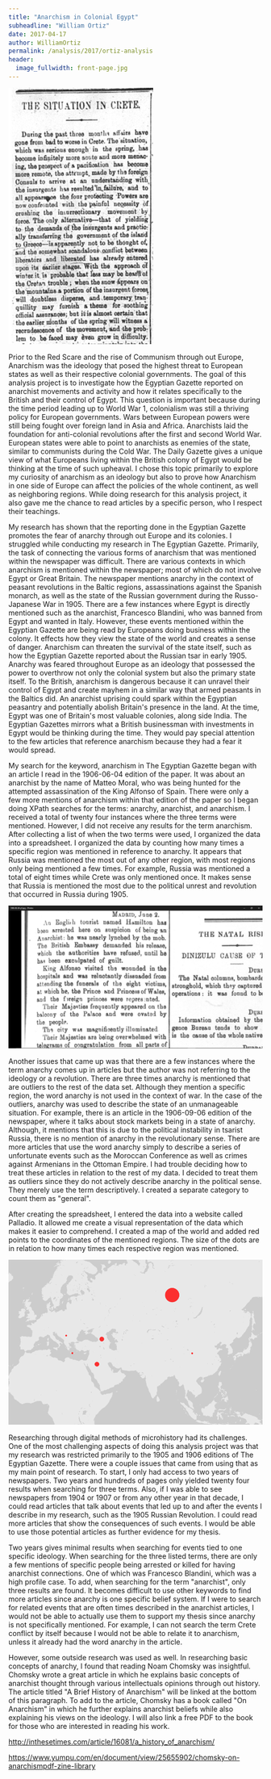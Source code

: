 ```yaml
---
title: "Anarchism in Colonial Egypt"
subheadline: "William Ortiz"
date: 2017-04-17
author: WilliamOrtiz
permalink: /analysis/2017/ortiz-analysis
header:
  image_fullwidth: front-page.jpg
---
```

![ortizCrete](ortizCrete.png)

Prior to the Red Scare and the rise of Communism through out Europe, Anarchism was the ideology that posed the highest threat to European states as well as their respective colonial governments. The goal of this analysis project is to investigate how the Egyptian Gazette reported on anarchist movements and activity and how it relates specifically to the British and their control of Egypt. This question is important because during the time period leading up to World War 1, colonialism was still a thriving policy for European governments. Wars between European powers were still being fought over foreign land in Asia and Africa. Anarchists laid the foundation for anti-colonial revolutions after the first and second World War. European states were able to point to anarchists as enemies of the state, similar to communists during the Cold War. The Daily Gazette gives a unique view of what Europeans living within the British colony of Egypt would be thinking at the time of such upheaval. I chose this topic primarily to explore my curiosity of anarchism as an ideology but also to prove how Anarchism in one side of Europe can affect the policies of the whole continent, as well as neighboring regions. While doing research for this analysis project, it also gave me the chance to read articles by a specific person, who I respect their teachings.

My research has shown that the reporting done in the Egyptian Gazette promotes the fear of anarchy through out Europe and its colonies. I struggled while
conducting my research in The Egyptian Gazette. Primarily, the task of connecting the various forms of anarchism that was mentioned within the newspaper was difficult.
There are various contexts in which anarchism is mentioned within the newspaper; most of which do not involve Egypt or Great Britain. The newspaper mentions anarchy in the
context of peasant revolutions in the Baltic regions, assassinations against the Spanish monarch, as well as the state of the Russian government during the Russo-Japanese
War in 1905. There are a few instances where Egypt is directly mentioned such as the anarchist, Francesco Blandini, who was banned from Egypt and wanted in Italy. However,
these events mentioned within the Egyptian Gazette are being read by Europeans doing business within the colony. It effects how they view the state of the world and creates
a sense of danger. Anarchism can threaten the survival of the state itself, such as how the Egyptian Gazette reported about the Russian tsar in early 1905. Anarchy was feared throughout
Europe as an ideology that possessed the power to overthrow not only the colonial system but also the primary state itself. To the British, anarchism is dangerous because it can unravel
their control of Egypt and create mayhem in a similar way that armed peasants in the Baltics did. An anarchist uprising could spark within the Egyptian peasantry and potentially abolish
Britain's presence in the land. At the time, Egypt was one of Britain's most valuable colonies, along side India. The Egyptian Gazettes mirrors what a British businessman with
investments in Egypt would be thinking during the time. They would pay special attention to the few articles that reference anarchism because they had a fear it would spread.

My search for the keyword, anarchism in The Egyptian Gazette began with an article I read in the 1906-06-04 edition of the paper. It was about an anarchist by the name of
Matteo Moral, who was being hunted for the attempted assassination of the King Alfonso of Spain. There were only a few more mentions of anarchism within that edition of the
paper so I began doing XPath searches for the terms: anarchy, anarchist, and anarchism. I received a total of twenty four instances where the three terms were mentioned.
However, I did not receive any results for the term anarchism. After collecting a list of when the two terms were used, I organized the data into a spreadsheet. I organized
the data by counting how many times a specific region was mentioned in reference to anarchy. It appears that Russia was mentioned the most out of any other region, with most
regions only being mentioned a few times. For example, Russia was mentioned a total of eight times while Crete was only mentioned once. It makes sense that Russia is
mentioned the most due to the political unrest and revolution that occurred in Russia during 1905.

![Anarchist Arrested](Anarchist-Arrested.png)

Another issues that came up was that there are a few instances where the term anarchy comes up in articles but the author was not referring to the ideology or a revolution.
There are three times anarchy is mentioned that are outliers to the rest of the data set. Although they mention a specific region, the word anarchy is not used in the
context of war. In the case of the outliers, anarchy was used to describe the state of an unmanageable situation. For example, there is an article in the 1906-09-06 edition
of the newspaper, where it talks about stock markets being in a state of anarchy. Although, it mentions that this is due to the political instability in tsarist Russia, there
is no mention of anarchy in the revolutionary sense. There are more articles that use the word anarchy simply to describe a series of unfortunate events such as the
Moroccan Conference as well as crimes against Armenians in the Ottoman Empire. I had trouble deciding how to treat these articles in relation to the rest of my data. I
decided to treat them as outliers since they do not actively describe anarchy in the political sense. They merely use the term descriptively. I created a separate category
to count them as "general".

After creating the spreadsheet, I entered the data into a website called Palladio. It allowed me create a visual representation of the data which makes it easier to
comprehend. I created a map of the world and added red points to the coordinates of the mentioned regions. The size of the dots are in relation to how many times each
respective region was mentioned.

![Visual Representation](OrtizVisualRepresentation.png)


Researching through digital methods of microhistory had its challenges. One of the most challenging aspects of doing this analysis project was that my research was restricted
primarily to the 1905 and 1906 editions of The Egyptian Gazette. There were a couple issues that came from using that as my main point of research. To start, I only had access
to two years of newspapers. Two years and hundreds of pages only yielded twenty four results when searching for three terms. Also, if I was able to see newspapers from 1904 or
1907 or from any other year in that decade, I could read articles that talk about events that led up to and after the events I describe in my research, such as the 1905 Russian
Revolution. I could read more articles that show the consequences of such events. I would be able to use those potential articles as further evidence for my thesis.

Two years gives minimal results when searching for events tied to one specific ideology. When searching for the three listed terms, there are only a few mentions of specific
people being arrested or killed for having anarchist connections. One of which was Francesco Blandini, which was a high profile case. To add, when searching for the term
"anarchist", only three results are found. It becomes difficult to use other keywords to find more articles since anarchy is one specific belief system. If I were to search
for related events that are often times described in the anarchist articles, I would not be able to actually use them to support my thesis since anarchy is not specifically
mentioned. For example, I can not search the term Crete conflict by itself because I would not be able to relate it to anarchism, unless it already had the word anarchy in the
article.

However, some outside research was used as well. In researching basic concepts of anarchy, I found that reading Noam Chomsky was insightful. Chomsky wrote a great article in
which he explains basic concepts of anarchist thought through various intellectuals opinions through out history. The article titled "A Brief History of Anarchism" will be
linked at the bottom of this paragraph. To add to the article, Chomsky has a book called "On Anarchism" in which he further explains anarchist beliefs while also explaining
his views on the ideology. I will also link a free PDF to the book for those who are interested in reading his work.

http://inthesetimes.com/article/16081/a_history_of_anarchism/

https://www.yumpu.com/en/document/view/25655902/chomsky-on-anarchismpdf-zine-library
